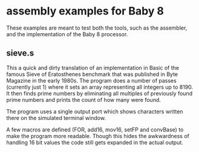 # assembly examples for Baby 8

These examples are meant to test both the tools, such as the
assembler, and the implementation of the Baby 8 processor.

## sieve.s

This a quick and dirty translation of an implementation
in Basic of the famous Sieve of Eratosthenes benchmark that was
published in Byte Magazine in the early 1980s. The program does
a number of passes (currently just 1) where it sets an array
representing all integers up to 8190. It then finds prime numbers
by eliminating all multiples of previously found prime numbers and
prints the count of how many were found.

The program uses a single output port which shows characters written
there on the simulated terminal window.

A few macros are defined (FOR, add16, mov16, setFP and convBase) to make
the program more readable. Though this hides the awkwardness of handling
16 bit values the code still gets expanded in the actual output.